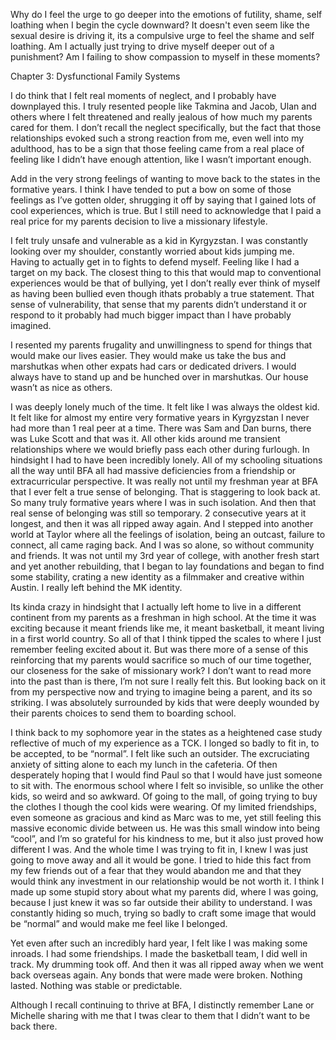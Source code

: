 Why do I feel the urge to go deeper into the emotions of futility, shame, self loathing when I begin the cycle downward? It doesn't even seem like the sexual desire is driving it, its a compulsive urge to feel the shame and self loathing. Am I actually just trying to drive myself deeper out of a punishment? Am I failing to show compassion to myself in these moments?



Chapter 3: Dysfunctional Family Systems

  

I do think that I felt real moments of neglect, and I probably have downplayed this. I truly resented people like Takmina and Jacob, Ulan and others where I felt threatened and really jealous of how much my parents cared for them. I don’t recall the neglect specifically, but the fact that those relationships evoked such a strong reaction from me, even well into my adulthood, has to be a sign that those feeling came from a real place of feeling like I didn’t have enough attention, like I wasn’t important enough.

  

Add in the very strong feelings of wanting to move back to the states in the formative years. I think I have tended to put a bow on some of those feelings as I’ve gotten older, shrugging it off by saying that I gained lots of cool experiences, which is true. But I still need to acknowledge that I paid a real price for my parents decision to live a missionary lifestyle.

  

I felt truly unsafe and vulnerable as a kid in Kyrgyzstan. I was constantly looking over my shoulder, constantly worried about kids jumping me. Having to actually get in to fights to defend myself. Feeling like I had a target on my back. The closest thing to this that would map to conventional experiences would be that of bullying, yet I don’t really ever think of myself as having been bullied even though ithats probably a true statement. That sense of vulnerability, that sense that my parents didn’t understand it or respond to it probably had much bigger impact than I have probably imagined.

  

I resented my parents frugality and unwillingness to spend for things that would make our lives easier. They would make us take the bus and marshutkas when other expats had cars or dedicated drivers. I would always have to stand up and be hunched over in marshutkas. Our house wasn’t as nice as others. 

  

I was deeply lonely much of the time. It felt like I was always the oldest kid. It felt like for almost my entire very formative years in Kyrgyzstan I never had more than 1 real peer at a time. There was Sam and Dan burns, there was Luke Scott and that was it. All other kids around me transient relationships where we would briefly pass each other during furlough. In hindsight I had to have been incredibly lonely. All of my schooling situations all the way until BFA all had massive deficiencies from a friendship or extracurricular perspective. It was really not until my freshman year at BFA that I ever felt a true sense of belonging. That is staggering to look back at. So many truly formative years where I was in such isolation. And then that real sense of belonging was still so temporary. 2 consecutive years at it longest, and then it was all ripped away again. And I stepped into another world at Taylor where all the feelings of isolation, being an outcast, failure to connect, all came raging back. And I was so alone, so without community and friends. It was not until my 3rd year of college, with another fresh start and yet another rebuilding, that I began to lay foundations and began to find some stability, crating a new identity as a filmmaker and creative within Austin. I really left behind the MK identity.

  

Its kinda crazy in hindsight that I actually left home to live in a different continent from my parents as a freshman in high school. At the time it was exciting because it meant friends like me, it meant basketball, it meant living in a first world country. So all of that I think tipped the scales to where I just remember feeling excited about it. But was there more of a sense of this reinforcing that my parents would sacrifice so much of our time together, our closeness for the sake of missionary work? I don’t want to read more into the past than is there, I’m not sure I really felt this. But looking back on it from my perspective now and trying to imagine being a parent, and its so striking. I was absolutely surrounded by kids that were deeply wounded by their parents choices to send them to boarding school.

  

I think back to my sophomore year in the states as a heightened case study reflective of much of my experience as a TCK. I longed so badly to fit in, to be accepted, to be “normal”. I felt like such an outsider. The excruciating anxiety of sitting alone to each my lunch in the cafeteria. Of then desperately hoping that I would find Paul so that I would have just someone to sit with. The enormous school where I felt so invisible, so unlike the other kids, so weird and so awkward. Of going to the mall, of going trying to buy the clothes I though the cool kids were wearing. Of my limited friendships, even someone as gracious and kind as Marc was to me, yet still feeling this massive economic divide between us. He was this small window into being “cool”, and I’m so grateful for his kindness to me, but it also just proved how different I was. And the whole time I was trying to fit in, I knew I was just going to move away and all it would be gone. I tried to hide this fact from my few friends out of a fear that they would abandon me and that they would think any investment in our relationship would be not worth it. I think I made up some stupid story about what my parents did, where I was going, because I just knew it was so far outside their ability to understand. I was constantly hiding so much, trying so badly to craft some image that would be “normal” and would make me feel like I belonged. 

  

Yet even after such an incredibly hard year, I felt like I was making some inroads. I had some friendships. I made the basketball team, I did well in track. My drumming took off. And then it was all ripped away when we went back overseas again. Any bonds that were made were broken. Nothing lasted. Nothing was stable or predictable. 

  

Although I recall continuing to thrive at BFA, I distinctly remember Lane or Michelle sharing with me that I twas clear to them that I didn’t want to be back there.